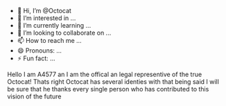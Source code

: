 - 👋 Hi, I’m @Octocat
- 👀 I’m interested in ...
- 🌱 I’m currently learning ...
- 💞️ I’m looking to collaborate on ...
- 📫 How to reach me ...
- 😄 Pronouns: ...
- ⚡ Fun fact: ...

<!---
A4577/A4577 is a ✨ special ✨ repository because its `README.md` (this file) appears on your GitHub profile.
You can click the Preview link to take a look at your changes.
--->
Hello I am A4577 an I am the offical an legal representive of the true Octocat! Thats right Octocat has several identies with that being said I will be sure that he thanks every single person who has contributed to this vision of the future
